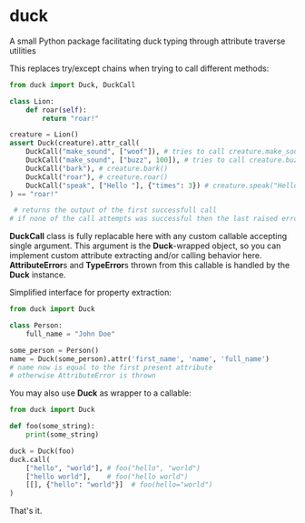# duck
A small Python package facilitating duck typing through attribute traverse utilities

This replaces try/except chains when trying to call different methods:
```python
from duck import Duck, DuckCall

class Lion:
    def roar(self):
        return "roar!"

creature = Lion()
assert Duck(creature).attr_call(
    DuckCall("make_sound", ["woof"]), # tries to call creature.make_sound("woof")
    DuckCall("make_sound", ["buzz", 100]), # tries to call creature.buzz("buzz", 100)
    DuckCall("bark"), # creature.bark()
    DuckCall("roar"), # creature.roar()
    DuckCall("speak", ["Hello "], {"times": 3}) # creature.speak("Hello ", times=3)
) == "roar!"

 # returns the output of the first successfull call
# if none of the call attempts was successful then the last raised error will be thrown
```
**DuckCall** class is fully replacable here with any custom callable accepting single argument. This argument is the **Duck**-wrapped object, so you can implement custom attribute extracting and/or calling behavior here. **AttributeError**s and **TypeError**s thrown from this callable is handled by the **Duck** instance.


Simplified interface for property extraction:
```python
from duck import Duck

class Person:
    full_name = "John Doe"

some_person = Person()
name = Duck(some_person).attr('first_name', 'name', 'full_name')
# name now is equal to the first present attribute
# otherwise AttributeError is thrown
```

You may also use **Duck** as wrapper to a callable:
```python
from duck import Duck

def foo(some_string):
    print(some_string)

duck = Duck(foo)
duck.call(
    ["hello", "world"], # foo("hello", "world")
    ["hello world"],    # foo("hello world")
    [[], {"hello": "world"}]  # foo(hello="world")
)

```
That's it.
